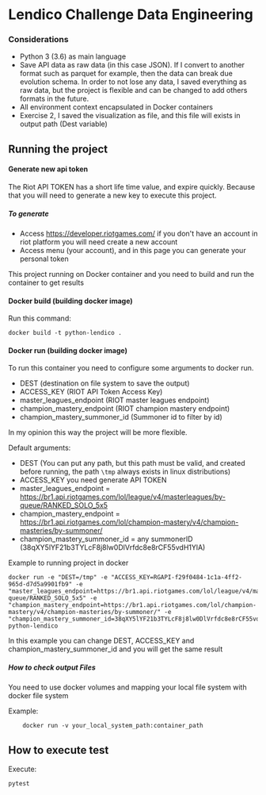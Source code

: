 # Lendico Challenge Data Engineering

### Considerations
- Python 3 (3.6) as main language 
- Save API data as raw data (in this case JSON). If I convert to another format such as parquet for example, then the data can break due evolution schema. In order to not lose any data, I saved everything as raw data, but the project is flexible and can be changed to add others formats in the future.
- All environment context encapsulated in Docker containers
- Exercise 2, I saved the visualization as file, and this file will exists in output path (Dest variable)

## Running the project

#### Generate new api token
The Riot API TOKEN has a short life time value, and expire quickly. Because that you will need to generate a new key to execute this project.

##### To generate
- Access https://developer.riotgames.com/ if you don't have an account in riot platform you will need create a new account
- Access menu (your account), and in this page you can generate your personal token


This project running on Docker container and you need to build and run the container to get results

#### Docker build (building docker image)

Run this command:

```
docker build -t python-lendico .
```

#### Docker run (building docker image)

To run this container you need to configure some arguments to docker run.

- DEST (destination on file system to save the output)
- ACCESS_KEY (RIOT API Token Access Key)
- master_leagues_endpoint (RIOT master leagues endpoint)
- champion_mastery_endpoint (RIOT champion mastery endpoint)
- champion_mastery_summoner_id (Summoner id to filter by id)

In my opinion this way the project will be more flexible.

Default arguments:
- DEST (You can put any path, but this path must be valid, and created before running, the path `\tmp` always exists in linux distributions)
- ACCESS_KEY you need generate API TOKEN
- master_leagues_endpoint = https://br1.api.riotgames.com/lol/league/v4/masterleagues/by-queue/RANKED_SOLO_5x5
- champion_mastery_endpoint = https://br1.api.riotgames.com/lol/champion-mastery/v4/champion-masteries/by-summoner/
- champion_mastery_summoner_id = any summonerID (38qXY5lYF21b3TYLcF8j8lw0DlVrfdc8e8rCF55vdH1YlA)

Example to running project in docker
```
docker run -e "DEST=/tmp" -e "ACCESS_KEY=RGAPI-f29f0484-1c1a-4ff2-965d-d7d5a9901fb9" -e "master_leagues_endpoint=https://br1.api.riotgames.com/lol/league/v4/masterleagues/by-queue/RANKED_SOLO_5x5" -e "champion_mastery_endpoint=https://br1.api.riotgames.com/lol/champion-mastery/v4/champion-masteries/by-summoner/" -e "champion_mastery_summoner_id=38qXY5lYF21b3TYLcF8j8lw0DlVrfdc8e8rCF55vdH1YlA" python-lendico
```

In this example you can change DEST, ACCESS_KEY and champion_mastery_summoner_id and you will get the same result

##### How to check output Files

You need to use docker volumes and mapping your local file system with docker file system

Example:
```
    docker run -v your_local_system_path:container_path
```

## How to execute test
Execute: 
```
pytest
```